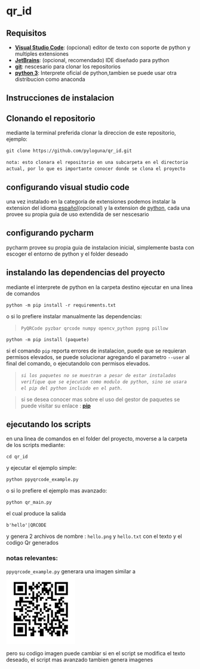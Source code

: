 # qr_id



## Requisitos
- [**Visual Studio Code**](https://code.visualstudio.com/): (opcional) editor de texto con soporte de python y multiples extensiones
- [**JetBrains**](https://www.jetbrains.com/es-es/pycharm/): (opcional, recomendado) IDE diseñado para python 
- [**git**](https://git-scm.com/): nescesario para clonar los repositorios
- [**python 3**](https://www.python.org/downloads/): Interprete oficial de python,tambien se puede usar otra distribucion como anaconda

## Instrucciones de instalacion

## Clonando el repositorio
mediante la terminal preferida clonar la direccion de este repositorio, ejemplo:
```
git clone https://github.com/pyloguna/qr_id.git
```
`nota: esto clonara el repositorio en una subcarpeta en el directorio actual, por lo que es importante conocer donde se clona el proyecto`

## configurando visual studio code

una vez instalado en la categoria de extensiones podemos instalar la extension del idioma [español](https://marketplace.visualstudio.com/items?itemName=MS-CEINTL.vscode-language-pack-es)(opcional) y la extension de [python](https://marketplace.visualstudio.com/items?itemName=ms-python.python), cada una provee su propia guia de uso extendida de ser nescesario

## configurando pycharm

pycharm provee su propia guia de instalacion inicial, simplemente basta con escoger el entorno de python y el folder deseado

## instalando las dependencias del proyecto
mediante el interprete de python en la carpeta destino ejecutar en una linea de comandos
```
python -m pip install -r requirements.txt
```
o si lo prefiere instalar manualmente las dependencias: 
> `PyQRCode pyzbar qrcode numpy opencv_python pypng pillow`
```
python -m pip install (paquete)
```

si el comando `pip` reporta errores de instalacion, puede que se requieran permisos elevados, se puede solucionar agregando el parametro `--user` al final del comando, o ejecutandolo con permisos elevados. 

>*`si los paquetes no se muestran a pesar de estar instalados verifique que se ejecutan como modulo de python, sino se usara el pip del python incluido en el path.`*

>si se desea conocer mas sobre el uso del gestor de paquetes se puede visitar su enlace : [**pip**](https://pypi.org/project/pip/)

## ejecutando los scripts

en una linea de comandos en el folder del proyecto, moverse a la carpeta de los scripts mediante:
```
cd qr_id
```
y ejecutar el ejemplo simple:
```
python ppyqrcode_example.py
```
o si lo prefiere el ejemplo mas avanzado:
```
python qr_main.py
```
el cual produce la salida
```
b'hello'|QRCODE
```
y genera 2 archivos de nombre : `hello.png` y `hello.txt` con el texto y el codigo Qr generados

### **notas relevantes**:
`ppyqrcode_example.py` generara una imagen similar a ![famous-joke.png](qr_id/famous-joke.png?raw=true)

pero su codigo imagen puede cambiar si en el script se modifica el texto deseado, el script mas avanzado tambien genera imagenes 